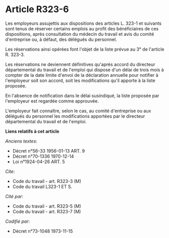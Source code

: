 # Article R323-6

Les employeurs assujettis aux dispositions des articles L. 323-1 et suivants sont tenus de réserver certains emplois au
profit des bénéficiaires de ces dispositions, après consultation du médecin du travail et avis du comité d'entreprise ou, à
défaut, des délégués du personnel.

Les réservations ainsi opérées font l'objet de la liste prévue au 3° de l'article R. 323-3.

Les réservations ne deviennent définitives qu'après accord du directeur départemental du travail et de l'emploi qui dispose
d'un délai de trois mois à compter de la date limite d'envoi de la déclaration annuelle pour notifier à l'employeur soit son
accord, soit les modifications qu'il apporte à la liste proposée.

En l'absence de notification dans le délai susindiqué, la liste proposée par l'employeur est regardée comme approuvée.

L'employeur fait connaître, selon le cas, au comité d'entreprise ou aux délégués du personnel les modifications apportées par
le directeur départemental du travail et de l'emploi.

**Liens relatifs à cet article**

_Anciens textes_:

  - Décret n°56-33 1956-01-13 ART. 9
  - Décret n°70-1336 1970-12-14
  - Loi n°1924-04-26 ART. 5

_Cite_:

  - Code du travail - art. R323-3 (M)
  - Code du travail L323-1 ET S.

_Cité par_:

  - Code du travail - art. R323-5 (M)
  - Code du travail - art. R323-7 (M)

_Codifié par_:

  - Décret n°73-1048 1973-11-15
